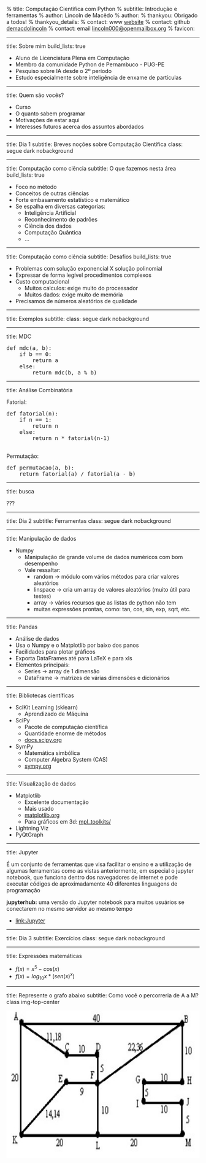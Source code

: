 % title: Computação Científica com Python
% subtitle: Introdução e ferramentas
% author: Lincoln de Macêdo
% author: 
% thankyou: Obrigado a todos!
% thankyou_details: 
% contact: <span>www</span> <a href="http://demacdolincoln.gitbub.io">website</a>
% contact: <span>github</span> <a href="http://github.com/demadolincoln">demacdolincoln</a>
% contact: <span>email</span> <a href="mailto:lincoln000@openmailbox.org?subject=Computacao_Cientifica">lincoln000@openmailbox.org</a>
% favicon: 

---
title: Sobre mim
build_lists: true

- Aluno de Licenciatura Plena em Computação
- Membro da comunidade Python de Pernambuco - PUG-PE
- Pesquiso sobre IA desde o 2º período
- Estudo especialmente sobre inteligência de enxame de partículas

---
title: Quem são vocês?

- Curso
- O quanto sabem programar
- Motivações de estar aqui
- Interesses futuros acerca dos assuntos abordados

---
title: Dia 1
subtitle: Breves noções sobre Computação Científica
class: segue dark nobackground

---
title: Computação como ciência 
subtitle: O que fazemos nesta área
build_lists: true

- Foco no método
- Conceitos de outras ciências
- Forte embasamento estatístico e matemático
- Se espalha em diversas categorias:
    + Inteligência Artificial
    + Reconhecimento de padrões
    + Ciência dos dados
    + Computação Quântica
    + ...

---
title: Computação como ciência 
subtitle: Desafios
build_lists: true

- Problemas com solução exponencial X solução polinomial
- Expressar de forma legível procedimentos complexos
- Custo computacional
    + Muitos calculos: exige muito do processador
    + Muitos dados: exige muito de memória
- Precisamos de números aleatórios de qualidade

---
title: Exemplos
subtitle: 
class: segue dark nobackground
 

---
title: MDC

<pre class="prettyprint" data-lang="Python">
def mdc(a, b):
    if b == 0:
        return a
    else:
        return mdc(b, a % b)
</pre>

---
title: Análise Combinatória

Fatorial:

<pre class="prettyprint" data-lang="Python">
def fatorial(n):
    if n == 1:
        return n
    else:
        return n * fatorial(n-1)
    
</pre>

Permutação:

<pre class="prettyprint" data-lang="Python">
def permutacao(a, b):
    return fatorial(a) / fatorial(a - b)
</pre>
 
---
title: busca

???

---
title: Dia 2
subtitle: Ferramentas
class: segue dark nobackground

---
title: Manipulação de dados

- Numpy
    * Manipulação de grande volume de dados numéricos com bom desempenho
    * Vale ressaltar:
        + random → módulo com vários métodos para criar valores aleatórios
        + linspace → cria um array de valores aleatórios (muito útil para testes)
        + array → vários recursos que as listas de python não tem
        + muitas expressões prontas, como: tan, cos, sin, exp, sqrt, etc.

---
title: Pandas

- Análise de dados
- Usa o Numpy e o Matplotlib por baixo dos panos
- Facilidades para plotar gráficos
- Exporta DataFrames até para LaTeX e para xls
- Elementos principais:
    + Series → array de 1 dimensão
    + DataFrame → matrizes de várias dimensões e dicionários

---
title: Bibliotecas científicas

- SciKit Learning (sklearn)
    * Aprendizado de Máquina
- SciPy
    * Pacote de computação científica
    * Quantidade enorme de métodos
    * <a href="http://docs.scipy.org">docs.scipy.org</a>
- SymPy
    * Matemática simbólica
    * Computer Algebra System (CAS)
    * <a href="http://sympy.org">sympy.org</a>

---
title: Visualização de dados

- Matplotlib
    * Excelente documentação
    * Mais usado 
    * <a href="http://matplotlib.org">matplotlib.org</a>
    * Para gráficos em 3d: <a href="http://matplotlib.org/mpl_toolkits/">mpl_toolkits/</a>
- Lightning Viz
- PyQtGraph

---
title: Jupyter

É um conjunto de ferramentas que visa facilitar o ensino e a utilização de algumas ferramentas como as vistas anteriormente, em especial o jupyter notebook, que funciona dentro dos navegadores de internet e pode executar códigos de aproximadamente 40 diferentes linguagens de programação

**jupyterhub:** uma versão do Jupyter notebook para muitos usuários se conectarem no mesmo servidor ao mesmo tempo

* <a href="http://jupyter.org">link:Jupyter</a>


---
title: Dia 3
subtitle: Exercícios
class: segue dark nobackground

---
title: Expressões matemáticas

- $f(x) = x^5 - cos(x)$
- $f(x) = log_{10} x * (sen(x)^x)$

---
title: Represente o grafo abaixo
subtitle: Como você o percorreria de A a M?
class img-top-center

<img src="figures/grafo.jpg" width="772" height="384">
